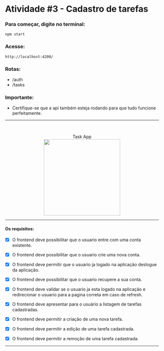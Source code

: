 # Atividade #3 - Cadastro de tarefas

### Para começar, digite no terminal:
 ``` 
npm start 
 ```

### Acesse:
```
http://localhost:4200/
```

### **Rotas:**

- /auth
- /tasks


### **Importante:**
- Certifique-se que a api também esteja rodando para que tudo funcione perfeitamente.
---

<br>

<p align="center">
  Task App
  <br>
  <img src="./src/assets/task-app.gif" width="250px">
</p>

---

#### **Os requisitos:**
- [x] O frontend deve possibilitar que o usuario entre com uma conta existente.

- [x] O frontend deve possibilitar que o usuario crie uma nova conta.

- [x] O frontend deve permitir que o usuario ja logado na aplicação deslogue da aplicação.

- [x] O frontend deve possibilitar que o usuario recupere a sua conta.

- [x] O frontend deve validar se o usuario ja esta logado na aplicação e redirecionar o usuario para a pagina correta em caso de refresh.

- [x] O frontend deve apresentar para o usuário a listagem de tarefas cadastradas.

- [x] O frontend deve permitir a criação de uma nova tarefa.

- [x] O frontend deve permitir a edição de uma tarefa cadastrada.

- [x] O frontend deve permitir a remoção de uma tarefa cadastrada.

---
